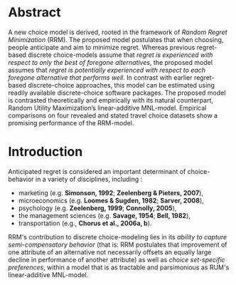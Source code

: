 # Abstract 

A new choice model is derived, rooted in the framework of *Random Regret Minimization* (RRM). 
The proposed model postulates that when choosing, people anticipate and aim to minimize regret. 
Whereas previous regret-based discrete choice-models assume that *regret is experienced with respect to only the best of foregone alternatives*, the proposed model assumes that *regret is potentially experienced with respect to each foregone alternative that performs well*. 
In contrast with earlier regret-based discrete-choice approaches, this model can be estimated using readily available discrete-choice software packages. 
The proposed model is contrasted theoretically and empirically with its natural counterpart, Random Utility Maximization’s linear-additive MNL-model. 
Empirical comparisons on four revealed and stated travel choice datasets show a promising performance of the RRM-model.

# Introduction 

Anticipated regret is considered an important determinant of choice-behavior in a variety of disciplines, including :

- marketing (e.g. **Simonson, 1992**; **Zeelenberg & Pieters, 2007**), 
- microeconomics (e.g. **Loomes & Sugden, 1982**; **Sarver, 2008**), 
- psychology (e.g. **Zeelenberg, 1999**; **Connolly, 2005**), 
- the management sciences (e.g. **Savage, 1954**; **Bell, 1982**), 
- transportation (e.g., **Chorus et al., 2006a, b**).

RRM's contribution to discrete choice-modeling lies in its *ability to capture semi-compensatory behavior* (that is: RRM postulates that improvement of one attribute of an alternative not necessarily offsets an equally large decline in performance of another attribute) as well as *choice set-specific preferences*, within a model that is as tractable and parsimonious as RUM's linear-additive MNL-model.